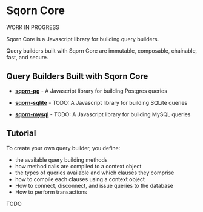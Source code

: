 # Sqorn Core

WORK IN PROGRESS

Sqorn Core is a Javascript library for building query builders.

Query builders built with Sqorn Core are immutable, composable, chainable, fast, and secure.

## Query Builders Built with Sqorn Core

* [**sqorn-pg**](https://github.com/lusakasa/sqorn/tree/master/packages/sqorn-pg) - A Javascript library for building Postgres queries

* [**sqorn-sqlite**](https://github.com/lusakasa/sqorn/tree/master/packages/sqorn-sqlite) - TODO: A Javascript library for building SQLite queries

* [**sqorn-mysql**](https://github.com/lusakasa/sqorn/tree/master/packages/sqorn-mysql) - TODO: A Javascript library for building MySQL queries

## Tutorial

To create your own query builder, you define:

* the available query building methods
* how method calls are compiled to a context object
* the types of queries available and which clauses they comprise
* how to compile each clauses using a context object
* How to connect, disconnect, and issue queries to the database
* How to perform transactions

TODO
